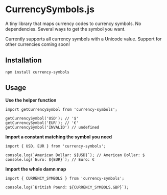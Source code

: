 # CurrencySymbols.js

A tiny library that maps currency codes to currency symbols. No dependencies. Several ways to get the symbol you want.

Currently supports all currency symbols with a Unicode value. Support for other currencies coming soon!

## Installation

`npm install currency-symbols`

## Usage

**Use the helper function**

```
import getCurrencySymbol from 'currency-symbols';

getCurrencySymbol('USD'); // '$'
getCurrencySymbol('EUR'); // '€'
getCurrencySymbol('INVALID') // undefined
```

**Import a constant matching the symbol you need**

```
import { USD, EUR } from 'currency-symbols';

console.log(`American Dollar: ${USD}`); // American Dollar: $
console.log(`Euro: ${EUR}`); // Euro: €
```

**Import the whole damn map**

```
import { CURRENCY_SYMBOLS } from 'currency-symbols';

console.log(`British Pound: ${CURRENCY_SYMBOLS.GBP}`);
```

